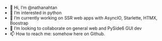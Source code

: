 - 👋 Hi, I’m @nathanahtan
- 👀 I’m interested in python
- 🌱 I’m currently working on SSR web apps with AsyncIO, Starlette, HTMX, Boostrap
- 💞️ I’m looking to collaborate on general web and PySide6 GUI dev
- 📫 How to reach me: somehow here on Github.

<!---
nathanahtan/nathanahtan is a ✨ special ✨ repository because its `README.md` (this file) appears on your GitHub profile.
You can click the Preview link to take a look at your changes.
--->

